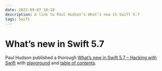 ```yaml
---
date: 2022-09-07 10:10
description: A link to Paul Hudson’s What’s new in Swift 5.7
tags: Swift
---
```

# What’s new in Swift 5.7

Paul Hudson published a thorough [What’s new in Swift 5.7 – Hacking with Swift](https://www.hackingwithswift.com/articles/249/whats-new-in-swift-5-7) with [playground](https://github.com/twostraws/whats-new-in-swift-5-7) and [table of contents](https://www.hackingwithswift.com/swift/5.7).
